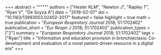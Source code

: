 +++
abstract = """"""
authors = ["Hester KLM", "Newton J", "Rapley T", "Ryan V", "De Soyza A"]
date = "2018-02-07"
doi = "10.1183/13993003.02402-2017"
featured = false
highlight = true
math = true
publication = "*European Respiratory Journal* 2018; 51:1702402"
publication_short = "*Eur Respir J* 2018; 51:1702402"
publication_types = ["2"]
summary = "*European Respiratory Journal* 2018; 51:1702402"
tags = ["Ryan"]
title = "Information and education provision in bronchiectasis: Co-development and evaluation of a novel patient-driven resource in a digital era"
+++
